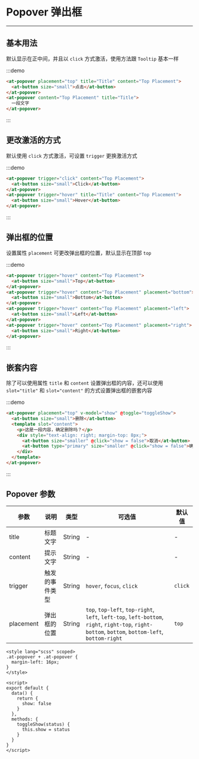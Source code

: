 
# Popover 弹出框

----

## 基本用法

默认显示在正中间，并且以 `click` 方式激活，使用方法跟 `Tooltip` 基本一样

:::demo
```html
<at-popover placement="top" title="Title" content="Top Placement">
  <at-button size="small">点击</at-button>
</at-popover>
<at-popover content="Top Placement" title="Title">
  一段文字
</at-popover>
```
:::

## 更改激活的方式

默认使用 `click` 方式激活，可设置 `trigger` 更换激活方式

:::demo
```html
<at-popover trigger="click" content="Top Placement">
  <at-button size="small">Click</at-button>
</at-popover>
<at-popover trigger="hover" title="Title" content="Top Placement">
  <at-button size="small">Hover</at-button>
</at-popover>
```
:::

## 弹出框的位置

设置属性 `placement` 可更改弹出框的位置，默认显示在顶部 `top`

:::demo
```html
<at-popover trigger="hover" content="Top Placement">
  <at-button size="small">Top</at-button>
</at-popover>
<at-popover trigger="hover" content="Top Placement" placement="bottom">
  <at-button size="small">Bottom</at-button>
</at-popover>
<at-popover trigger="hover" content="Top Placement" placement="left">
  <at-button size="small">Left</at-button>
</at-popover>
<at-popover trigger="hover" content="Top Placement" placement="right">
  <at-button size="small">Right</at-button>
</at-popover>
```
:::

## 嵌套内容

除了可以使用属性 `title` 和 `content` 设置弹出框的内容，还可以使用 `slot="title"` 和 `slot="content"` 的方式设置弹出框的嵌套内容

:::demo
```html
<at-popover placement="top" v-model="show" @toggle="toggleShow">
  <at-button size="small">删除</at-button>
  <template slot="content">
    <p>这是一段内容，确定删除吗？</p>
    <div style="text-align: right; margin-top: 8px;">
      <at-button size="smaller" @click="show = false">取消</at-button>
      <at-button type="primary" size="smaller" @click="show = false">确定</at-button>
    </div>
  </template>
</at-popover>
```
:::

## Popover 参数

| 参数      | 说明          | 类型      | 可选值                           | 默认值  |
|---------- |-------------- |---------- |--------------------------------  |-------- |
| title | 标题文字 | String | - | - |
| content | 提示文字 | String | - | - |
| trigger | 触发的事件类型 | String | `hover`, `focus`, `click` | `click` |
| placement | 弹出框的位置 | String | `top`, `top-left`, `top-right`, `left`, `left-top`, `left-bottom`, `right`, `right-top`, `right-bottom`, `bottom`, `bottom-left`, `bottom-right` | `top` |

```
<style lang="scss" scoped>
.at-popover + .at-popover {
  margin-left: 16px;
}
</style>

<script>
export default {
  data() {
    return {
      show: false
    }
  },
  methods: {
    toggleShow(status) {
      this.show = status
    }
  }
}
</script>
```
